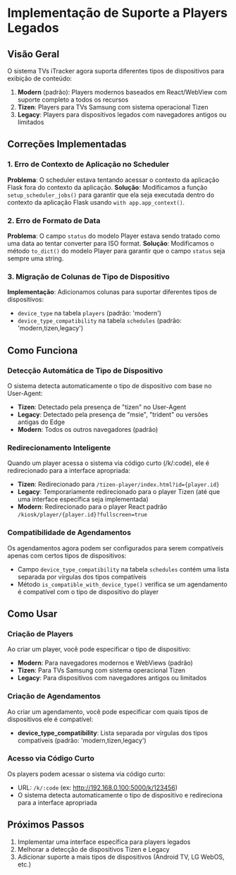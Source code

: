 # Implementação de Suporte a Players Legados

## Visão Geral

O sistema TVs iTracker agora suporta diferentes tipos de dispositivos para exibição de conteúdo:

1. **Modern** (padrão): Players modernos baseados em React/WebView com suporte completo a todos os recursos
2. **Tizen**: Players para TVs Samsung com sistema operacional Tizen
3. **Legacy**: Players para dispositivos legados com navegadores antigos ou limitados

## Correções Implementadas

### 1. Erro de Contexto de Aplicação no Scheduler

**Problema**: O scheduler estava tentando acessar o contexto da aplicação Flask fora do contexto da aplicação.
**Solução**: Modificamos a função `setup_scheduler_jobs()` para garantir que ela seja executada dentro do contexto da aplicação Flask usando `with app.app_context()`.

### 2. Erro de Formato de Data

**Problema**: O campo `status` do modelo Player estava sendo tratado como uma data ao tentar converter para ISO format.
**Solução**: Modificamos o método `to_dict()` do modelo Player para garantir que o campo `status` seja sempre uma string.

### 3. Migração de Colunas de Tipo de Dispositivo

**Implementação**: Adicionamos colunas para suportar diferentes tipos de dispositivos:
- `device_type` na tabela `players` (padrão: 'modern')
- `device_type_compatibility` na tabela `schedules` (padrão: 'modern,tizen,legacy')

## Como Funciona

### Detecção Automática de Tipo de Dispositivo

O sistema detecta automaticamente o tipo de dispositivo com base no User-Agent:
- **Tizen**: Detectado pela presença de "tizen" no User-Agent
- **Legacy**: Detectado pela presença de "msie", "trident" ou versões antigas do Edge
- **Modern**: Todos os outros navegadores (padrão)

### Redirecionamento Inteligente

Quando um player acessa o sistema via código curto (/k/:code), ele é redirecionado para a interface apropriada:
- **Tizen**: Redirecionado para `/tizen-player/index.html?id={player.id}`
- **Legacy**: Temporariamente redirecionado para o player Tizen (até que uma interface específica seja implementada)
- **Modern**: Redirecionado para o player React padrão `/kiosk/player/{player.id}?fullscreen=true`

### Compatibilidade de Agendamentos

Os agendamentos agora podem ser configurados para serem compatíveis apenas com certos tipos de dispositivos:
- Campo `device_type_compatibility` na tabela `schedules` contém uma lista separada por vírgulas dos tipos compatíveis
- Método `is_compatible_with_device_type()` verifica se um agendamento é compatível com o tipo de dispositivo do player

## Como Usar

### Criação de Players

Ao criar um player, você pode especificar o tipo de dispositivo:
- **Modern**: Para navegadores modernos e WebViews (padrão)
- **Tizen**: Para TVs Samsung com sistema operacional Tizen
- **Legacy**: Para dispositivos com navegadores antigos ou limitados

### Criação de Agendamentos

Ao criar um agendamento, você pode especificar com quais tipos de dispositivos ele é compatível:
- **device_type_compatibility**: Lista separada por vírgulas dos tipos compatíveis (padrão: 'modern,tizen,legacy')

### Acesso via Código Curto

Os players podem acessar o sistema via código curto:
- URL: `/k/:code` (ex: http://192.168.0.100:5000/k/123456)
- O sistema detecta automaticamente o tipo de dispositivo e redireciona para a interface apropriada

## Próximos Passos

1. Implementar uma interface específica para players legados
2. Melhorar a detecção de dispositivos Tizen e Legacy
3. Adicionar suporte a mais tipos de dispositivos (Android TV, LG WebOS, etc.)
